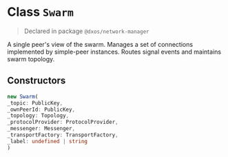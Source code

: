 # Class `Swarm`
> Declared in package `@dxos/network-manager`

A single peer's view of the swarm.
Manages a set of connections implemented by simple-peer instances.
Routes signal events and maintains swarm topology.

## Constructors
```ts
new Swarm(
_topic: PublicKey,
_ownPeerId: PublicKey,
_topology: Topology,
_protocolProvider: ProtocolProvider,
_messenger: Messenger,
_transportFactory: TransportFactory,
_label: undefined | string
)
```
